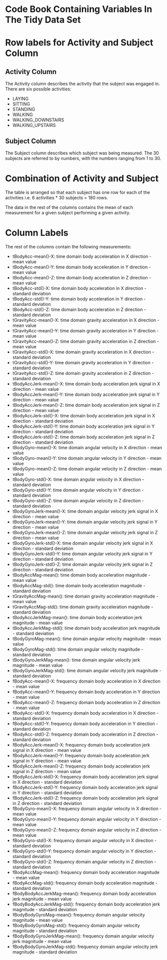 # Code Book Containing Variables In The Tidy Data Set

# Row labels for Activity and Subject Column 

## Activity Column

The Activity column describes the activity that the subject was engaged in. There are six possible activities: 

* LAYING
* SITTING
* STANDING
* WALKING
* WALKING\_DOWNSTAIRS
* WALKING\_UPSTAIRS

## Subject Column

The Subject column describes which subject was being measured. The 30 subjects are referred to by numbers, with the numbers ranging from 1 to 30. 

# Combination of Activity and Subject

The table is arranged so that each subject has one row for each of the activities i.e. 6 activities * 30 subjects = 180 rows. 

The data in the rest of the columns contains the mean of each measurement for a given subject performing a given activity. 

# Column Labels

The rest of the columns contain the following measurements: 

* tBodyAcc-mean()-X: time domain body acceleration in X direction - mean value
* tBodyAcc-mean()-Y: time domain body acceleration in Y direction - mean value
* tBodyAcc-mean()-Z: time domain body acceleration in Z direction - mean value
* tBodyAcc-std()-X: time domain body acceleration in X direction - standard deviation
* tBodyAcc-std()-Y: time domain body acceleration in Y direction - standard deviation
* tBodyAcc-std()-Z: time domain body acceleration in Z direction - standard deviation
* tGravityAcc-mean()-X: time domain gravity acceleration in X direction - mean value
* tGravityAcc-mean()-Y: time domain gravity acceleration in Y direction - mean value
* tGravityAcc-mean()-Z: time domain gravity acceleration in Z direction - mean value
* tGravityAcc-std()-X: time domain gravity acceleration in X direction - standard deviation
* tGravityAcc-std()-Y: time domain gravity acceleration in Y direction - standard deviation
* tGravityAcc-std()-Z: time domain gravity acceleration in Z direction - standard deviation
* tBodyAccJerk-mean()-X: time domain body acceleration jerk signal in X direction - mean value
* tBodyAccJerk-mean()-Y: time domain body acceleration jerk signal in Y direction - mean value
* tBodyAccJerk-mean()-Z: time domain body acceleration jerk signal in Z direction - mean value
* tBodyAccJerk-std()-X: time domain body acceleration jerk signal in X direction - standard deviation
* tBodyAccJerk-std()-Y: time domain body acceleration jerk signal in Y direction - standard deviation
* tBodyAccJerk-std()-Z: time domain body acceleration jerk signal in Z direction - standard deviation
* tBodyGyro-mean()-X: time domain angular velocity in X direction - mean value
* tBodyGyro-mean()-Y: time domain angular velocity in Y direction - mean value
* tBodyGyro-mean()-Z: time domain angular velocity in Z direction - mean value
* tBodyGyro-std()-X: time domain angular velocity in X direction - standard deviation
* tBodyGyro-std()-Y: time domain angular velocity in Y direction - standard deviation
* tBodyGyro-std()-Z: time domain angular velocity in Z direction - standard deviation
* tBodyGyroJerk-mean()-X: time domain angular velocity jerk signal in X direction - mean value
* tBodyGyroJerk-mean()-Y: time domain angular velocity jerk signal in Y direction - mean value
* tBodyGyroJerk-mean()-Z: time domain angular velocity jerk signal in Z direction - mean value
* tBodyGyroJerk-std()-X: time domain angular velocity jerk signal in X direction - standard deviation
* tBodyGyroJerk-std()-Y: time domain angular velocity jerk signal in Y direction - standard deviation
* tBodyGyroJerk-std()-Z: time domain angular velocity jerk signal in Z direction - standard deviation
* tBodyAccMag-mean(): time domain body acceleration magnitude - mean value
* tBodyAccMag-std(): time domain body acceleration magnitude - standard deviation
* tGravityAccMag-mean(): time domain gravity acceleration magnitude - mean value
* tGravityAccMag-std(): time domain gravity acceleration magnitude - standard deviation
* tBodyAccJerkMag-mean(): time domain body acceleration jerk magnitude - mean value
* tBodyAccJerkMag-std(): time domain body acceleration jerk magnitude - standard deviation
* tBodyGyroMag-mean(): time domain angular velocity magnitude - mean value
* tBodyGyroMag-std(): time domain angular velocity magnitude - standard deviation
* tBodyGyroJerkMag-mean(): time domain angular velocity jerk magnitude - mean value
* tBodyGyroJerkMag-std(): time domain angular velocity jerk magnitude - standard deviation
* fBodyAcc-mean()-X: frequency domain body acceleration in X direction - mean value
* fBodyAcc-mean()-Y: frequency domain body acceleration in Y direction - mean value
* fBodyAcc-mean()-Z: frequency domain body acceleration in Z direction - mean value
* fBodyAcc-std()-X: frequency domain body acceleration in X direction - standard deviation
* fBodyAcc-std()-Y: frequency domain body acceleration in Y direction - standard deviation
* fBodyAcc-std()-Z: frequency domain body acceleration in Z direction - standard deviation
* fBodyAccJerk-mean()-X: frequency domain body acceleration jerk signal in X direction - mean value
* fBodyAccJerk-mean()-Y: frequency domain body acceleration jerk signal in Y direction - mean value
* fBodyAccJerk-mean()-Z: frequency domain body acceleration jerk signal in Z direction - mean value
* fBodyAccJerk-std()-X: frequency domain body acceleration jerk signal in X direction - standard deviation
* fBodyAccJerk-std()-Y: frequency domain body acceleration jerk signal in Y direction - standard deviation
* fBodyAccJerk-std()-Z: frequency domain body acceleration jerk signal in Z direction - standard deviation
* fBodyGyro-mean()-X: frequency domain angular velocity in X direction - mean value
* fBodyGyro-mean()-Y: frequency domain angular velocity in Y direction - mean value
* fBodyGyro-mean()-Z: frequency domain angular velocity in Z direction - mean value
* fBodyGyro-std()-X: frequency domain angular velocity in X direction - standard deviation
* fBodyGyro-std()-Y: frequency domain angular velocity in Y direction - standard deviation
* fBodyGyro-std()-Z: frequency domain angular velocity in Z direction - standard deviation
* fBodyAccMag-mean(): frequency domain body acceleration magnitude - mean value
* fBodyAccMag-std(): frequency domain body acceleration magnitude - standard deviation
* fBodyBodyAccJerkMag-mean(): frequency domain body acceleration jerk magnitude - mean value
* fBodyBodyAccJerkMag-std(): frequency domain body acceleration jerk magnitude - standard deviation
* fBodyBodyGyroMag-mean(): frequency domain angular velocity magnitude - mean value
* fBodyBodyGyroMag-std(): frequency domain angular velocity magnitude - standard deviation
* fBodyBodyGyroJerkMag-mean(): frequency domain angular velocity jerk magnitude - mean value
* fBodyBodyGyroJerkMag-std(): frequency domain angular velocity jerk magnitude - standard deviation

